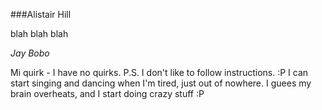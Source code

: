 ###Alistair Hill

blah blah blah

*Jay Bobo*

Mi quirk - I have no quirks. P.S. I don't like to follow instructions. :P
I can start singing and dancing when I'm tired, just out of nowhere. I guees my brain overheats, and I start doing crazy stuff :P 
